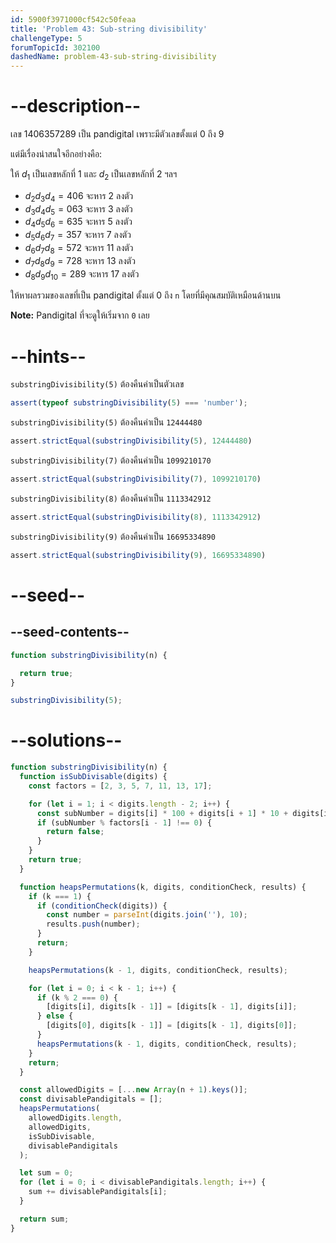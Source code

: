 ```yaml
---
id: 5900f3971000cf542c50feaa
title: 'Problem 43: Sub-string divisibility'
challengeType: 5
forumTopicId: 302100
dashedName: problem-43-sub-string-divisibility
---
```


# --description--

เลข 1406357289 เป็น pandigital เพราะมีตัวเลขตั้งแต่ 0 ถึง 9 

แต่มีเรื่องน่าสนใจอีกอย่างคือ:

ให้ $d_1$ เป็นเลขหลักที่ $1$ และ $d_2$ เป็นเลขหลักที่ $2$ ฯลฯ

- ${d_2}{d_3}{d_4} = 406$ จะหาร 2 ลงตัว
- ${d_3}{d_4}{d_5} = 063$ จะหาร 3 ลงตัว
- ${d_4}{d_5}{d_6} = 635$ จะหาร 5 ลงตัว
- ${d_5}{d_6}{d_7} = 357$ จะหาร 7 ลงตัว
- ${d_6}{d_7}{d_8} = 572$ จะหาร 11 ลงตัว
- ${d_7}{d_8}{d_9} = 728$ จะหาร 13 ลงตัว
- ${d_8}{d_9}{d_{10}} = 289$ จะหาร 17 ลงตัว

ให้หาผลรวมของเลขที่เป็น pandigital ตั้งแต่ 0 ถึง `n` โดยที่มีคุณสมบัติเหมือนด้านบน  

**Note:** Pandigital ที่จะดูให้เริ่มจาก `0` เลย

# --hints--

`substringDivisibility(5)` ต้องคืนค่าเป็นตัวเลข

```js
assert(typeof substringDivisibility(5) === 'number');
```

`substringDivisibility(5)` ต้องคืนค่าเป็น `12444480`

```js
assert.strictEqual(substringDivisibility(5), 12444480)
```

`substringDivisibility(7)` ต้องคืนค่าเป็น `1099210170`

```js
assert.strictEqual(substringDivisibility(7), 1099210170)
```

`substringDivisibility(8)` ต้องคืนค่าเป็น `1113342912`

```js
assert.strictEqual(substringDivisibility(8), 1113342912)
```

`substringDivisibility(9)` ต้องคืนค่าเป็น `16695334890`

```js
assert.strictEqual(substringDivisibility(9), 16695334890)
```

# --seed--

## --seed-contents--

```js
function substringDivisibility(n) {

  return true;
}

substringDivisibility(5);
```

# --solutions--

```js
function substringDivisibility(n) {
  function isSubDivisable(digits) {
    const factors = [2, 3, 5, 7, 11, 13, 17];

    for (let i = 1; i < digits.length - 2; i++) {
      const subNumber = digits[i] * 100 + digits[i + 1] * 10 + digits[i + 2];
      if (subNumber % factors[i - 1] !== 0) {
        return false;
      }
    }
    return true;
  }

  function heapsPermutations(k, digits, conditionCheck, results) {
    if (k === 1) {
      if (conditionCheck(digits)) {
        const number = parseInt(digits.join(''), 10);
        results.push(number);
      }
      return;
    }

    heapsPermutations(k - 1, digits, conditionCheck, results);

    for (let i = 0; i < k - 1; i++) {
      if (k % 2 === 0) {
        [digits[i], digits[k - 1]] = [digits[k - 1], digits[i]];
      } else {
        [digits[0], digits[k - 1]] = [digits[k - 1], digits[0]];
      }
      heapsPermutations(k - 1, digits, conditionCheck, results);
    }
    return;
  }

  const allowedDigits = [...new Array(n + 1).keys()];
  const divisablePandigitals = [];
  heapsPermutations(
    allowedDigits.length,
    allowedDigits,
    isSubDivisable,
    divisablePandigitals
  );

  let sum = 0;
  for (let i = 0; i < divisablePandigitals.length; i++) {
    sum += divisablePandigitals[i];
  }

  return sum;
}
```
